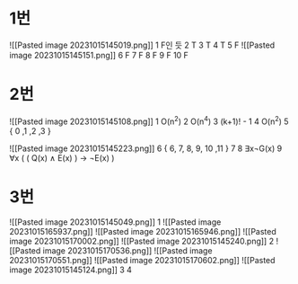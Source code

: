 # 1번
![[Pasted image 20231015145019.png]]
1 F인 듯
2 T
3 T
4 T
5 F
![[Pasted image 20231015145151.png]]
6 F 
7 F
8 F
9 F
10 F
# 2번
![[Pasted image 20231015145108.png]]
1 O(n<sup>2</sup>)
2 O(n<sup>4</sup>)
3 (k+1)! - 1
4 O(n<sup>2</sup>)
5 { 0 ,1 ,2 ,3 }

![[Pasted image 20231015145223.png]]
6 { 6, 7, 8, 9, 10 ,11 }
7 
8 ∃x¬G(x)
9 ∀x ( ( Q(x) ∧ E(x) ) → ¬E(x) )


# 3번
![[Pasted image 20231015145049.png]]
1 
![[Pasted image 20231015165937.png]]
![[Pasted image 20231015165946.png]]
![[Pasted image 20231015170002.png]]
![[Pasted image 20231015145240.png]]
2 
![[Pasted image 20231015170536.png]]
![[Pasted image 20231015170551.png]]
![[Pasted image 20231015170602.png]]
![[Pasted image 20231015145124.png]]
3 
4 


